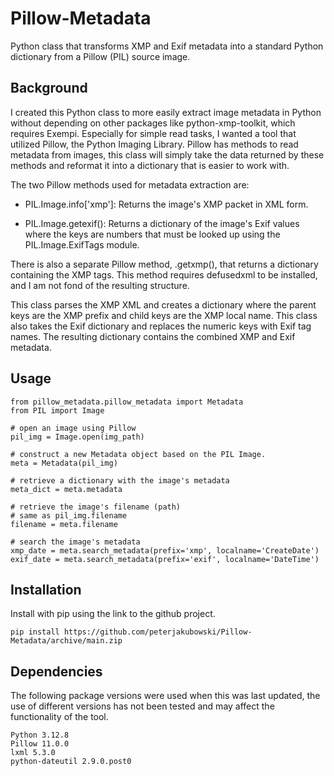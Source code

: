 # Pillow-Metadata

Python class that transforms XMP and Exif metadata into a standard Python dictionary from a Pillow (PIL) source image.

## Background

I created this Python class to more easily extract image metadata in Python without depending on other packages like python-xmp-toolkit, which requires Exempi. Especially for simple read tasks, I wanted a tool that utilized Pillow, the Python Imaging Library. Pillow has methods to read metadata from images, this class will simply take the data returned by these methods and reformat it into a dictionary that is easier to work with.

The two Pillow methods used for metadata extraction are:

* PIL.Image.info['xmp']: Returns the image's XMP packet in XML form.

* PIL.Image.getexif(): Returns a dictionary of the image's Exif values where the keys are numbers that must be looked up using the PIL.Image.ExifTags module.

There is also a separate Pillow method, .getxmp(), that returns a dictionary containing the XMP tags. This method requires defusedxml to be installed, and I am not fond of the resulting structure.

This class parses the XMP XML and creates a dictionary where the parent keys are the XMP prefix and child keys are the XMP local name. This class also takes the Exif dictionary and replaces the numeric keys with Exif tag names. The resulting dictionary contains the combined XMP and Exif metadata.

## Usage

```commandline
from pillow_metadata.pillow_metadata import Metadata
from PIL import Image

# open an image using Pillow
pil_img = Image.open(img_path)

# construct a new Metadata object based on the PIL Image.
meta = Metadata(pil_img)

# retrieve a dictionary with the image's metadata
meta_dict = meta.metadata

# retrieve the image's filename (path)
# same as pil_img.filename
filename = meta.filename

# search the image's metadata
xmp_date = meta.search_metadata(prefix='xmp', localname='CreateDate')
exif_date = meta.search_metadata(prefix='exif', localname='DateTime')

```

## Installation

Install with pip using the link to the github project.

```commandline
pip install https://github.com/peterjakubowski/Pillow-Metadata/archive/main.zip

```

## Dependencies

The following package versions were used when this was last updated, the use of different versions has not been tested and may affect the functionality of the tool.

```commandline
Python 3.12.8
Pillow 11.0.0
lxml 5.3.0
python-dateutil 2.9.0.post0

```
